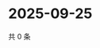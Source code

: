 # 2025-09-25

共 0 条

<!-- BEGIN ZHIHUVIDEO -->
<!-- 最后更新时间 Thu Sep 25 2025 12:13:32 GMT+0800 (China Standard Time) -->

<!-- END ZHIHUVIDEO -->
